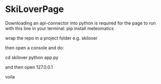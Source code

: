 # SkiLoverPage


Downloading an api-connector into python is required for the page to run with this line in your terminal:
pip install meteomatics

wrap the repo in a project folder e.g. skilover

then open a console and do:

cd skilover
python app.py


and then open 127.0.0.1

voila
